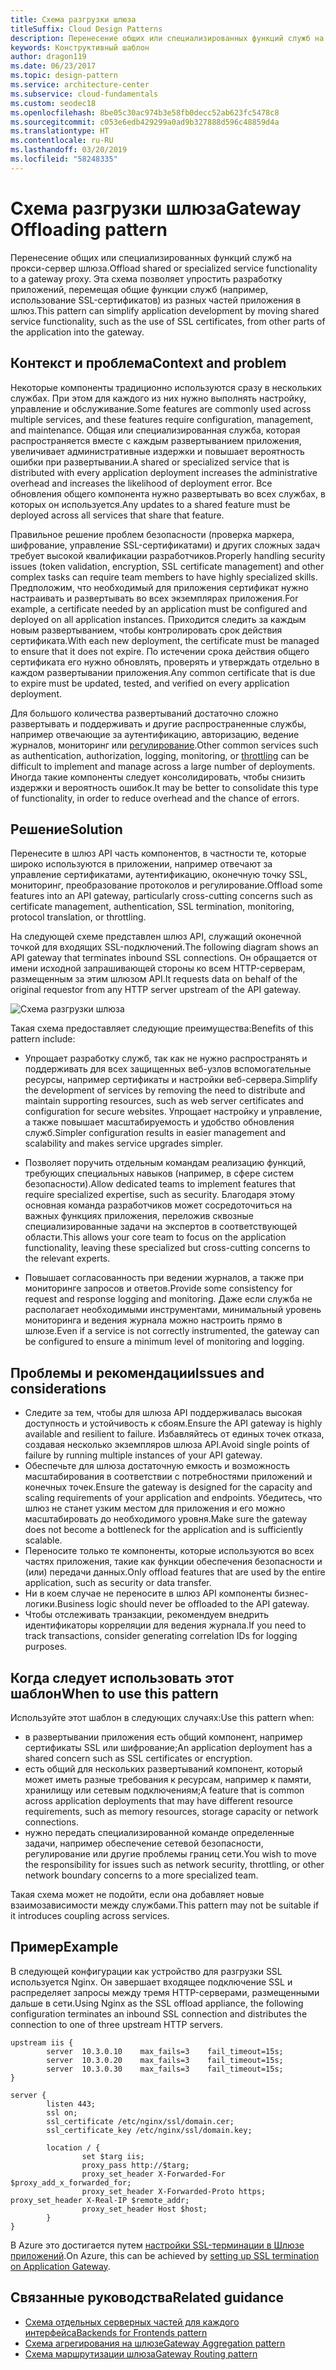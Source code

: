 ```yaml
---
title: Схема разгрузки шлюза
titleSuffix: Cloud Design Patterns
description: Перенесение общих или специализированных функций служб на прокси-сервер шлюза.
keywords: Конструктивный шаблон
author: dragon119
ms.date: 06/23/2017
ms.topic: design-pattern
ms.service: architecture-center
ms.subservice: cloud-fundamentals
ms.custom: seodec18
ms.openlocfilehash: 8be05c30ac974b3e58fb0decc52ab623fc5478c8
ms.sourcegitcommit: c053e6edb429299a0ad9b327888d596c48859d4a
ms.translationtype: HT
ms.contentlocale: ru-RU
ms.lasthandoff: 03/20/2019
ms.locfileid: "58248335"
---
```

# <a name="gateway-offloading-pattern"></a><span data-ttu-id="e28e4-104">Схема разгрузки шлюза</span><span class="sxs-lookup"><span data-stu-id="e28e4-104">Gateway Offloading pattern</span></span>

<span data-ttu-id="e28e4-105">Перенесение общих или специализированных функций служб на прокси-сервер шлюза.</span><span class="sxs-lookup"><span data-stu-id="e28e4-105">Offload shared or specialized service functionality to a gateway proxy.</span></span> <span data-ttu-id="e28e4-106">Эта схема позволяет упростить разработку приложений, перемещая общие функции служб (например, использование SSL-сертификатов) из разных частей приложения в шлюз.</span><span class="sxs-lookup"><span data-stu-id="e28e4-106">This pattern can simplify application development by moving shared service functionality, such as the use of SSL certificates, from other parts of the application into the gateway.</span></span>

## <a name="context-and-problem"></a><span data-ttu-id="e28e4-107">Контекст и проблема</span><span class="sxs-lookup"><span data-stu-id="e28e4-107">Context and problem</span></span>

<span data-ttu-id="e28e4-108">Некоторые компоненты традиционно используются сразу в нескольких службах. При этом для каждого из них нужно выполнять настройку, управление и обслуживание.</span><span class="sxs-lookup"><span data-stu-id="e28e4-108">Some features are commonly used across multiple services, and these features require configuration, management, and maintenance.</span></span> <span data-ttu-id="e28e4-109">Общая или специализированная служба, которая распространяется вместе с каждым развертыванием приложения, увеличивает административные издержки и повышает вероятность ошибки при развертывании.</span><span class="sxs-lookup"><span data-stu-id="e28e4-109">A shared or specialized service that is distributed with every application deployment increases the administrative overhead and increases the likelihood of deployment error.</span></span> <span data-ttu-id="e28e4-110">Все обновления общего компонента нужно развертывать во всех службах, в которых он используется.</span><span class="sxs-lookup"><span data-stu-id="e28e4-110">Any updates to a shared feature must be deployed across all services that share that feature.</span></span>

<span data-ttu-id="e28e4-111">Правильное решение проблем безопасности (проверка маркера, шифрование, управление SSL-сертификатами) и других сложных задач требует высокой квалификации разработчиков.</span><span class="sxs-lookup"><span data-stu-id="e28e4-111">Properly handling security issues (token validation, encryption, SSL certificate management) and other complex tasks can require team members to have highly specialized skills.</span></span> <span data-ttu-id="e28e4-112">Предположим, что необходимый для приложения сертификат нужно настраивать и развертывать во всех экземплярах приложения.</span><span class="sxs-lookup"><span data-stu-id="e28e4-112">For example, a certificate needed by an application must be configured and deployed on all application instances.</span></span> <span data-ttu-id="e28e4-113">Приходится следить за каждым новым развертыванием, чтобы контролировать срок действия сертификата.</span><span class="sxs-lookup"><span data-stu-id="e28e4-113">With each new deployment, the certificate must be managed to ensure that it does not expire.</span></span> <span data-ttu-id="e28e4-114">По истечении срока действия общего сертификата его нужно обновлять, проверять и утверждать отдельно в каждом развертывании приложения.</span><span class="sxs-lookup"><span data-stu-id="e28e4-114">Any common certificate that is due to expire must be updated, tested, and verified on every application deployment.</span></span>

<span data-ttu-id="e28e4-115">Для большого количества развертываний достаточно сложно развертывать и поддерживать и другие распространенные службы, например отвечающие за аутентификацию, авторизацию, ведение журналов, мониторинг или [регулирование](./throttling.md).</span><span class="sxs-lookup"><span data-stu-id="e28e4-115">Other common services such as authentication, authorization, logging, monitoring, or [throttling](./throttling.md) can be difficult to implement and manage across a large number of deployments.</span></span> <span data-ttu-id="e28e4-116">Иногда такие компоненты следует консолидировать, чтобы снизить издержки и вероятность ошибок.</span><span class="sxs-lookup"><span data-stu-id="e28e4-116">It may be better to consolidate this type of functionality, in order to reduce overhead and the chance of errors.</span></span>

## <a name="solution"></a><span data-ttu-id="e28e4-117">Решение</span><span class="sxs-lookup"><span data-stu-id="e28e4-117">Solution</span></span>

<span data-ttu-id="e28e4-118">Перенесите в шлюз API часть компонентов, в частности те, которые широко используются в приложении, например отвечают за управление сертификатами, аутентификацию, оконечную точку SSL, мониторинг, преобразование протоколов и регулирование.</span><span class="sxs-lookup"><span data-stu-id="e28e4-118">Offload some features into an API gateway, particularly cross-cutting concerns such as certificate management, authentication, SSL termination, monitoring, protocol translation, or throttling.</span></span>

<span data-ttu-id="e28e4-119">На следующей схеме представлен шлюз API, служащий оконечной точкой для входящих SSL-подключений.</span><span class="sxs-lookup"><span data-stu-id="e28e4-119">The following diagram shows an API gateway that terminates inbound SSL connections.</span></span> <span data-ttu-id="e28e4-120">Он обращается от имени исходной запрашивающей стороны ко всем HTTP-серверам, размещенным за этим шлюзом API.</span><span class="sxs-lookup"><span data-stu-id="e28e4-120">It requests data on behalf of the original requestor from any HTTP server upstream of the API gateway.</span></span>

 ![Схема разгрузки шлюза](./_images/gateway-offload.png)

<span data-ttu-id="e28e4-122">Такая схема предоставляет следующие преимущества:</span><span class="sxs-lookup"><span data-stu-id="e28e4-122">Benefits of this pattern include:</span></span>

- <span data-ttu-id="e28e4-123">Упрощает разработку служб, так как не нужно распространять и поддерживать для всех защищенных веб-узлов вспомогательные ресурсы, например сертификаты и настройки веб-сервера.</span><span class="sxs-lookup"><span data-stu-id="e28e4-123">Simplify the development of services by removing the need to distribute and maintain supporting resources, such as web server certificates and configuration for secure websites.</span></span> <span data-ttu-id="e28e4-124">Упрощает настройку и управление, а также повышает масштабируемость и удобство обновления служб.</span><span class="sxs-lookup"><span data-stu-id="e28e4-124">Simpler configuration results in easier management and scalability and makes service upgrades simpler.</span></span>

- <span data-ttu-id="e28e4-125">Позволяет поручить отдельным командам реализацию функций, требующих специальных навыков (например, в сфере систем безопасности).</span><span class="sxs-lookup"><span data-stu-id="e28e4-125">Allow dedicated teams to implement features that require specialized expertise, such as security.</span></span> <span data-ttu-id="e28e4-126">Благодаря этому основная команда разработчиков может сосредоточиться на важных функциях приложения, переложив сквозные специализированные задачи на экспертов в соответствующей области.</span><span class="sxs-lookup"><span data-stu-id="e28e4-126">This allows your core team to focus on the application functionality, leaving these specialized but cross-cutting concerns to the relevant experts.</span></span>

- <span data-ttu-id="e28e4-127">Повышает согласованность при ведении журналов, а также при мониторинге запросов и ответов.</span><span class="sxs-lookup"><span data-stu-id="e28e4-127">Provide some consistency for request and response logging and monitoring.</span></span> <span data-ttu-id="e28e4-128">Даже если служба не располагает необходимыми инструментами, минимальный уровень мониторинга и ведения журнала можно настроить прямо в шлюзе.</span><span class="sxs-lookup"><span data-stu-id="e28e4-128">Even if a service is not correctly instrumented, the gateway can be configured to ensure a minimum level of monitoring and logging.</span></span>

## <a name="issues-and-considerations"></a><span data-ttu-id="e28e4-129">Проблемы и рекомендации</span><span class="sxs-lookup"><span data-stu-id="e28e4-129">Issues and considerations</span></span>

- <span data-ttu-id="e28e4-130">Следите за тем, чтобы для шлюза API поддерживалась высокая доступность и устойчивость к сбоям.</span><span class="sxs-lookup"><span data-stu-id="e28e4-130">Ensure the API gateway is highly available and resilient to failure.</span></span> <span data-ttu-id="e28e4-131">Избавляйтесь от единых точек отказа, создавая несколько экземпляров шлюза API.</span><span class="sxs-lookup"><span data-stu-id="e28e4-131">Avoid single points of failure by running multiple instances of your API gateway.</span></span>
- <span data-ttu-id="e28e4-132">Обеспечьте для шлюза достаточную емкость и возможность масштабирования в соответствии с потребностями приложений и конечных точек.</span><span class="sxs-lookup"><span data-stu-id="e28e4-132">Ensure the gateway is designed for the capacity and scaling requirements of your application and endpoints.</span></span> <span data-ttu-id="e28e4-133">Убедитесь, что шлюз не станет узким местом для приложения и его можно масштабировать до необходимого уровня.</span><span class="sxs-lookup"><span data-stu-id="e28e4-133">Make sure the gateway does not become a bottleneck for the application and is sufficiently scalable.</span></span>
- <span data-ttu-id="e28e4-134">Переносите только те компоненты, которые используются во всех частях приложения, такие как функции обеспечения безопасности и (или) передачи данных.</span><span class="sxs-lookup"><span data-stu-id="e28e4-134">Only offload features that are used by the entire application, such as security or data transfer.</span></span>
- <span data-ttu-id="e28e4-135">Ни в коем случае не переносите в шлюз API компоненты бизнес-логики.</span><span class="sxs-lookup"><span data-stu-id="e28e4-135">Business logic should never be offloaded to the API gateway.</span></span>
- <span data-ttu-id="e28e4-136">Чтобы отслеживать транзакции, рекомендуем внедрить идентификаторы корреляции для ведения журнала.</span><span class="sxs-lookup"><span data-stu-id="e28e4-136">If you need to track transactions, consider generating correlation IDs for logging purposes.</span></span>

## <a name="when-to-use-this-pattern"></a><span data-ttu-id="e28e4-137">Когда следует использовать этот шаблон</span><span class="sxs-lookup"><span data-stu-id="e28e4-137">When to use this pattern</span></span>

<span data-ttu-id="e28e4-138">Используйте этот шаблон в следующих случаях:</span><span class="sxs-lookup"><span data-stu-id="e28e4-138">Use this pattern when:</span></span>

- <span data-ttu-id="e28e4-139">в развертывании приложения есть общий компонент, например сертификаты SSL или шифрование;</span><span class="sxs-lookup"><span data-stu-id="e28e4-139">An application deployment has a shared concern such as SSL certificates or encryption.</span></span>
- <span data-ttu-id="e28e4-140">есть общий для нескольких развертываний компонент, который может иметь разные требования к ресурсам, например к памяти, хранилищу или сетевым подключениям;</span><span class="sxs-lookup"><span data-stu-id="e28e4-140">A feature that is common across application deployments that may have different resource requirements, such as memory resources, storage capacity or network connections.</span></span>
- <span data-ttu-id="e28e4-141">нужно передать специализированной команде определенные задачи, например обеспечение сетевой безопасности, регулирование или другие проблемы границ сети.</span><span class="sxs-lookup"><span data-stu-id="e28e4-141">You wish to move the responsibility for issues such as network security, throttling, or other network boundary concerns to a more specialized team.</span></span>

<span data-ttu-id="e28e4-142">Такая схема может не подойти, если она добавляет новые взаимозависимости между службами.</span><span class="sxs-lookup"><span data-stu-id="e28e4-142">This pattern may not be suitable if it introduces coupling across services.</span></span>

## <a name="example"></a><span data-ttu-id="e28e4-143">Пример</span><span class="sxs-lookup"><span data-stu-id="e28e4-143">Example</span></span>

<span data-ttu-id="e28e4-144">В следующей конфигурации как устройство для разгрузки SSL используется Nginx. Он завершает входящее подключение SSL и распределяет запросы между тремя HTTP-серверами, размещенными дальше в сети.</span><span class="sxs-lookup"><span data-stu-id="e28e4-144">Using Nginx as the SSL offload appliance, the following configuration terminates an inbound SSL connection and distributes the connection to one of three upstream HTTP servers.</span></span>

```console
upstream iis {
        server  10.3.0.10    max_fails=3    fail_timeout=15s;
        server  10.3.0.20    max_fails=3    fail_timeout=15s;
        server  10.3.0.30    max_fails=3    fail_timeout=15s;
}

server {
        listen 443;
        ssl on;
        ssl_certificate /etc/nginx/ssl/domain.cer;
        ssl_certificate_key /etc/nginx/ssl/domain.key;

        location / {
                set $targ iis;
                proxy_pass http://$targ;
                proxy_set_header X-Forwarded-For $proxy_add_x_forwarded_for;
                proxy_set_header X-Forwarded-Proto https;
proxy_set_header X-Real-IP $remote_addr;
                proxy_set_header Host $host;
        }
}
```

<span data-ttu-id="e28e4-145">В Azure это достигается путем [настройки SSL-терминации в Шлюзе приложений](/azure/application-gateway/tutorial-ssl-cli).</span><span class="sxs-lookup"><span data-stu-id="e28e4-145">On Azure, this can be achieved by [setting up SSL termination on Application Gateway](/azure/application-gateway/tutorial-ssl-cli).</span></span>

## <a name="related-guidance"></a><span data-ttu-id="e28e4-146">Связанные руководства</span><span class="sxs-lookup"><span data-stu-id="e28e4-146">Related guidance</span></span>

- [<span data-ttu-id="e28e4-147">Схема отдельных серверных частей для каждого интерфейса</span><span class="sxs-lookup"><span data-stu-id="e28e4-147">Backends for Frontends pattern</span></span>](./backends-for-frontends.md)
- [<span data-ttu-id="e28e4-148">Схема агрегирования на шлюзе</span><span class="sxs-lookup"><span data-stu-id="e28e4-148">Gateway Aggregation pattern</span></span>](./gateway-aggregation.md)
- [<span data-ttu-id="e28e4-149">Схема маршрутизации шлюза</span><span class="sxs-lookup"><span data-stu-id="e28e4-149">Gateway Routing pattern</span></span>](./gateway-routing.md)

